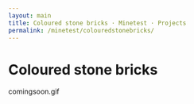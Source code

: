 ```yaml
---
layout: main
title: Coloured stone bricks · Minetest · Projects
permalink: /minetest/colouredstonebricks/
---
```


<h1 class="page-title">Coloured stone bricks</h1>

comingsoon.gif
